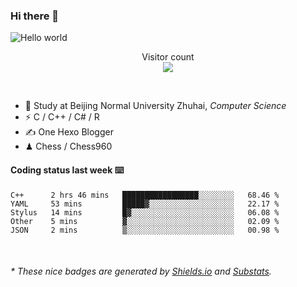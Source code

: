 ### Hi there 👋


<img src="https://raw.githubusercontent.com/sagar-viradiya/sagar-viradiya/master/resources/banner.png" alt="Hello world">
<p align="center"> 
  Visitor count<br/>
  <img src="https://profile-counter.glitch.me/youszoe/count.svg" />
</p>

<br/>


- 🍻  Study at Beijing Normal University Zhuhai, _Computer Science_
- ⚡  C / C++ / C# / R
- ✍️  One Hexo Blogger
- ♟  Chess / Chess960 


#### Coding status last week ⌨️

<!--START_SECTION:waka-->
```text
C++      2 hrs 46 mins   █████████████████░░░░░░░░   68.46 % 
YAML     53 mins         █████▓░░░░░░░░░░░░░░░░░░░   22.17 % 
Stylus   14 mins         █▓░░░░░░░░░░░░░░░░░░░░░░░   06.08 % 
Other    5 mins          ▓░░░░░░░░░░░░░░░░░░░░░░░░   02.09 % 
JSON     2 mins          ▒░░░░░░░░░░░░░░░░░░░░░░░░   00.98 % 
```
<!--END_SECTION:waka-->

<br/>

<center><img src="http://ghchart.rshah.org/409ba5/yousazoe" alt="" /></center>


<h6>* These nice badges are generated by <a href="https://shields.io/">Shields.io</a> and <a href="https://github.com/spencerwooo/Substats">Substats</a>.</h6>
